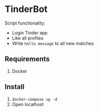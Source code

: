 # TinderBot
Script functionality:
* Login Tinder app
* Like all profiles
* Write `hello message` to all new matches

## Requirements
1. Docker

## Install
1. `docker-compose up -d`
2. Open localhost

